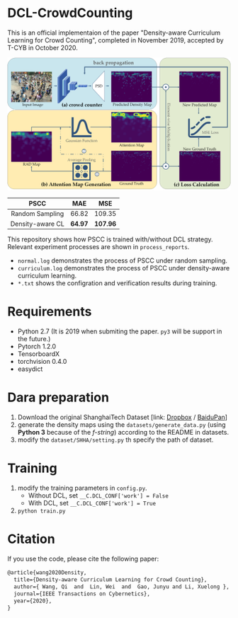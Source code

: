 # DCL-CrowdCounting

This is an official implementaion of the paper "Density-aware Curriculum Learning for Crowd Counting", completed in November 2019, accepted by T-CYB in October 2020.


![DCL-Crowd Counting](images/dclflow.png)

| PSCC |MAE | MSE |
|:-:|:-:|:-:|
Random Sampling | 66.82 | 109.35
Density-aware CL | **64.97** | **107.96**


This repository shows how PSCC is trained with/without DCL strategy. Relevant experiment processes are shown in `process_reports`.

- `normal.log` demonstrates the process of PSCC under random sampling.
- `curriculum.log` demonstrates the process of PSCC under density-aware curriculum learning.
- `*.txt` shows the configration and verification results during training.

# Requirements

- Python 2.7 (It is 2019 when submiting the paper. `py3` will be support in the future.)
- Pytorch 1.2.0
- TensorboardX
- torchvision 0.4.0
- easydict

# Dara preparation

1. Download the original ShanghaiTech Dataset [link: [Dropbox](https://www.dropbox.com/s/fipgjqxl7uj8hd5/ShanghaiTech.zip?dl=0) / [BaiduPan](https://pan.baidu.com/s/1nuAYslz)]
2. generate the density maps using the `datasets/generate_data.py` (using **Python 3** because of the *f-string*) according to the README in datasets.
3. modify the `dataset/SHHA/setting.py` th specify the path of dataset.

# Training

1. modify the training parameters in `config.py`.
    - Without DCL, set `__C.DCL_CONF['work'] = False`
    - With DCL, set `__C.DCL_CONF['work'] = True`
2. `python train.py`

# Citation

If you use the code, please cite the following paper:

```
@article{wang2020Density,
  title={Density-aware Curriculum Learning for Crowd Counting},
  author={ Wang, Qi  and  Lin, Wei  and  Gao, Junyu and Li, Xuelong },
  journal={IEEE Transactions on Cybernetics},
  year={2020},
}
```
